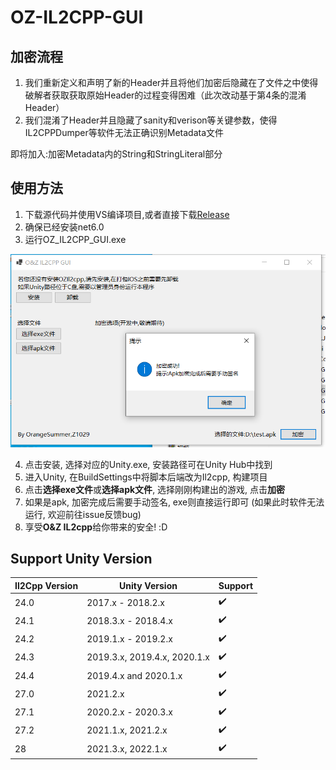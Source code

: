 # OZ-IL2CPP-GUI

## 加密流程
1. 我们重新定义和声明了新的Header并且将他们加密后隐藏在了文件之中使得破解者获取获取原始Header的过程变得困难（此次改动基于第4条的混淆Header）
2. 我们混淆了Header并且隐藏了sanity和verison等关键参数，使得IL2CPPDumper等软件无法正确识别Metadata文件

即将加入:加密Metadata内的String和StringLiteral部分


## 使用方法
1. 下载源代码并使用VS编译项目,或者直接下载[Release](https://github.com/Z1029-oRangeSumMer/O-Z-IL2CPP/releases) 
2. 确保已经安装net6.0
3. 运行OZ_IL2CPP_GUI.exe

![gui_application](OZ_Il2cpp_GUI/pics/gui_main.png)

4. 点击安装, 选择对应的Unity.exe, 安装路径可在Unity Hub中找到
5. 进入Unity, 在BuildSettings中将脚本后端改为Il2cpp, 构建项目
6. 点击**选择exe文件**或**选择apk文件**, 选择刚刚构建出的游戏, 点击**加密**
7. 如果是apk, 加密完成后需要手动签名, exe则直接运行即可 (如果此时软件无法运行, 欢迎前往issue反馈bug)
8. 享受**O&Z IL2cpp**给你带来的安全! :D

## Support Unity Version

| Il2Cpp Version | Unity Version                | Support        |
| -------------- | ---------------------------- |--------------  |   
| 24.0           | 2017.x - 2018.2.x            |✔️              |
| 24.1           | 2018.3.x - 2018.4.x          |✔️              |
| 24.2           | 2019.1.x - 2019.2.x          |✔️              |
| 24.3           | 2019.3.x, 2019.4.x, 2020.1.x |✔️             |
| 24.4           | 2019.4.x and 2020.1.x        |✔️             |
| 27.0           | 2021.2.x                     |✔️              |
| 27.1           | 2020.2.x - 2020.3.x          | ✔️              |
| 27.2           | 2021.1.x, 2021.2.x           |✔️              |
| 28             | 2021.3.x, 2022.1.x           |✔️             |